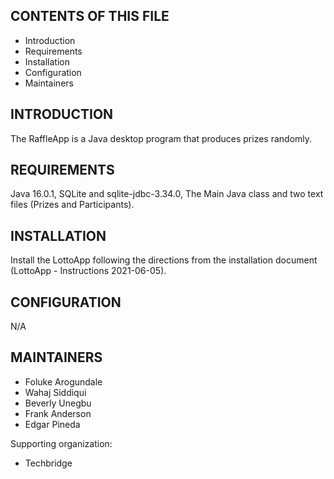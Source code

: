 CONTENTS OF THIS FILE
---------------------

 * Introduction
 * Requirements
 * Installation
 * Configuration
 * Maintainers

INTRODUCTION
------------

The RaffleApp is a Java desktop program that produces prizes randomly.

REQUIREMENTS
------------

Java 16.0.1, SQLite and sqlite-jdbc-3.34.0, The Main Java class and two text files (Prizes and Participants).

INSTALLATION
------------

Install the LottoApp following the directions from the installation document (LottoApp - Instructions 2021-06-05).

CONFIGURATION
-------------

 N/A

MAINTAINERS
-----------

 * Foluke Arogundale
 * Wahaj Siddiqui
 * Beverly Unegbu
 * Frank Anderson
 * Edgar Pineda

Supporting organization:

 * Techbridge

